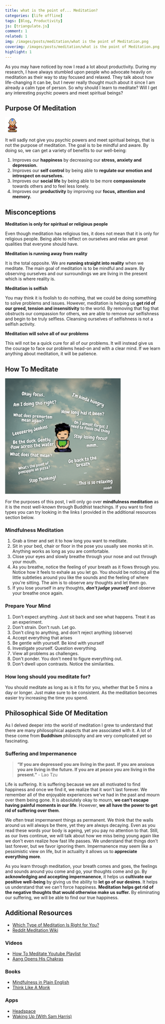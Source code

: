 ```yaml
---
title: what is the point of... Meditation?
categories: [life offline]
tags: [Blog, Productivity]
js: [triangulate.js]
comment: 1
related: 1
img: /images/posts/meditation/what is the point of Meditation.png
coverimg: /images/posts/meditation/what is the point of Meditation.png
highlight: 1
---
```


As you may have noticed by now I read a lot about productivity. During my research, I have always stumbled upon people who advocate heavily on meditation as their way to stay focused and relaxed. They talk about how life-changing it can be, but I never really thought much about it since I  am already a calm type of person. So why should I learn to meditate? Will I get any interesting psychic powers and meet spiritual beings?  

## Purpose Of Meditation

<img alt="pixel-art-meditation" src="/images/posts/meditation/Pixel Me Aang.gif" class="right-align pixelart">

It will sadly not give you psychic powers and meet spiritual beings, that is not the purpose of meditation. The goal is to be mindful and aware. By doing so, we can get a variety of benefits to our well-being: 

1. Improves our **happiness** by decreasing our **stress, anxiety and depression.**
2. Improves our **self control** by being able to **regulate our emotion and introspect on ourselves.**
3. Improves our **social life** by being able to be more **compassionate** towards others and to feel less lonely.
4. Improves our **productivity** by improving our **focus, attention and memory.**

## Misconceptions

**Meditation is only for spiritual or religious people**

Even though meditation has religious ties, it does not mean that it is only for religious people. Being able to reflect on ourselves and relax are great qualities that everyone should have.

**Meditation is running away from reality**

It is the total opposite. We are **running straight into reality** when we meditate. The main goal of meditation is to be mindful and aware. By observing ourselves and our surroundings we are living in the present which is where reality is. 

**Meditation is selfish**

You may think it is foolish to do nothing, that we could be doing something to solve problems and issues. However, meditation is helping us **get rid of our greed, tension and insensitivity** to the world. By removing that fog that obstructs our compassion for others, we are able to remove our selfishness and begin to be truly selfless. Cleansing ourselves of selfishness is not a selfish activity.

**Meditation will solve all of our problems**

This will not be a quick cure for all of our problems. It will instead give us the courage to face our problems head-on and with a clear mind. If we learn anything about meditation, it will be patience. 

## How To Meditate

<img alt="pixel-art-meditation" src="/images/posts/meditation/What Meditation Is Like.gif" class="right-align pixelart" style="Width: 375px">

For the purposes of this post, I will only go over **mindfulness meditation** as it is the most well-known through Buddhist teachings. If you want to find types you can try looking in the links I provided in the additional resources section below. 

### Mindfulness Meditation

1. Grab a timer and set it to how long you want to meditate.
2. Sit in your bed, chair or floor in the pose you usually see monks sit in. Anything works as long as you are comfortable.
3. Close your eyes and slowly breathe through your nose and out through your mouth.
4. As you breathe, notice the feeling of your breath as it flows through you. Notice how it feels to exhale as you let go. You should be noticing all the little subtleties around you like the sounds and the feeling of where you're sitting. The aim is to observe any thoughts and let them go.
5. If you lose yourself in any thoughts, ***don't judge yourself*** and observe your breathe once again.

### Prepare Your Mind

1. Don't expect anything. Just sit back and see what happens. Treat it as an experiment.
2. Don't strain. Don't rush. Let go.
3. Don't cling to anything, and don't reject anything (observe)
4. Accept everything that arises
5. Be gentle with yourself. Be kind with yourself
6. Investigate yourself. Question everything.
7. View all problems as challenges.
8. Don't ponder. You don't need to figure everything out.
9. Don't dwell upon contrasts. Notice the similarities.

### How long should you meditate for?

You should meditate as long as is it fits for you, whether that be 5 mins a day or longer. Just make sure to be consistent. As the meditation becomes easier try increasing the time you spend.

## Philosophical Side Of Meditation

As I delved deeper into the world of meditation I grew to understand that there are many philosophical aspects that are associated with it. A lot of these come from **Buddhism** philosophy and are very complicated yet so fascinating.

### Suffering and Impermanence

> **“If you are depressed you are living in the past. If you are anxious you are living in the future. If you are at peace you are living in the present.”** - Lao Tzu

Life is suffering. It is suffering because we are all motivated to find happiness and once we find it, we realize that it won't last forever. We remember all of the enjoyable experiences we've had in the past and mourn over them being gone. It is absolutely okay to mourn, **we can't escape having painful moments in our life**. However, **we all have the power to get rid of suffering over them**.

We often treat impermanent things as permanent. We think that the walls around us will always be there, yet they are always decaying. Even as you read these words your body is ageing, yet you pay no attention to that. Still, as our lives continue, we will talk about how we miss being young again like we don't even realize how fast life passes. We understand that things don't last forever, but we favor ignoring them. Impermanence may seem like a pessimistic view on life, but in actuality it allows us to **appreciate everything more**.

As you learn through meditation, your breath comes and goes, the feelings and sounds around you come and go, your thoughts come and go. By **acknowledging and accepting impermanence**, it helps us **cultivate our positive well-being** by giving us the ability to **let go of our desires**. It helps us understand that we can't force happiness. **Meditation helps get rid of the negative thoughts that would otherwise make us suffer.** By eliminating our suffering, we will be able to find our true happiness.

## Additional Resources
- [Which Type of Meditation Is Right for You?](https://www.healthline.com/health/mental-health/types-of-meditation#mindfulness-meditation)
- [Reddit Meditation Wiki](https://www.reddit.com/r/Meditation/wiki/faq#wiki_how_long.2Foften_should_i_meditate.3F)
### Videos
- [How To Meditate Youtube Playlist](https://www.youtube.com/watch?v=gvJLmVYVvVM&list=PLE_vQWWxgaiEexZLED3Q-3GJ8wqEmp5Ki)
- [Aang Opens His Chakras](https://www.youtube.com/watch?v=cH-HT9WCtiQ)
### Books
- [Mindfulness in Plain English](https://www.goodreads.com/book/show/64369.Mindfulness_in_Plain_English)
- [Think Like A Monk](https://www.goodreads.com/book/show/51942513-think-like-a-monk)
### Apps
- [Headspace](https://www.headspace.com/)
- [Waking Up (With Sam Harris)](https://wakingup.com/)